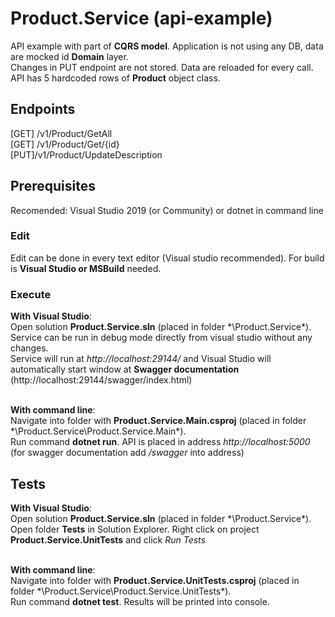 # Product.Service (api-example)

API example with part of **CQRS model**. Application is not using any DB, data are mocked id **Domain** layer.<br>
Changes in PUT endpoint are not stored. Data are reloaded for every call.<br>
API has 5 hardcoded rows of **Product** object class.

## Endpoints
[GET] /v1/Product/GetAll <br>
[GET] /v1/Product/Get/{id} <br>
[PUT] ​/v1​/Product​/UpdateDescription

## Prerequisites

Recomended: Visual Studio 2019 (or Community) or dotnet in command line

### Edit
Edit can be done in every text editor (Visual studio recommended). For build is **Visual Studio or MSBuild** needed.

### Execute
**With Visual Studio**:<br>
Open solution **Product.Service.sln** (placed in folder *\Product.Service\*). Service can be run in debug mode directly from visual studio without any changes. <br>
Service will run at *http://localhost:29144/* and Visual Studio will automatically start window at **Swagger documentation** (http://localhost:29144/swagger/index.html) <br><br>

**With command line**:<br>
Navigate into folder with **Product.Service.Main.csproj** (placed in folder *\Product.Service\Product.Service.Main\*). <br>
Run command **dotnet run**. API is placed in address *http://localhost:5000* (for swagger documentation add */swagger* into address) <br>

## Tests
**With Visual Studio**:<br>
Open solution **Product.Service.sln** (placed in folder *\Product.Service\*). Open folder **Tests** in Solution Explorer. Right click on project **Product.Service.UnitTests** and click *Run Tests*<br><br>

**With command line**:<br>
Navigate into folder with **Product.Service.UnitTests.csproj** (placed in folder *\Product.Service\Product.Service.UnitTests\*). <br>
Run command **dotnet test**. Results will be printed into console.
